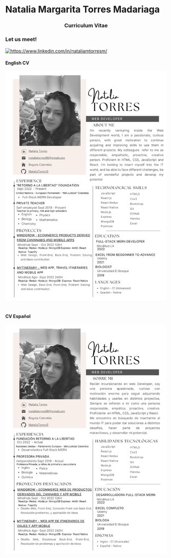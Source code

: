 # Natalia Margarita Torres Madariaga
<h3 align="center">Curriculum Vitae</h3>
<h3 align="left">Let us meet!</h3>
<p align="left">
<a href="https://www.linkedin.com/in/nataliamtorresm/" target="blank"><img align="center" src="https://raw.githubusercontent.com/rahuldkjain/github-profile-readme-generator/master/src/images/icons/Social/linked-in-alt.svg" alt="https://www.linkedin.com/in/nataliamtorresm/" height="30" width="40" Target="_blank" /></a>
</p>
<h4 align="left">English CV</h4>
<img  src='./NTCVEnglish.png' with='100%'/>
<br></br>
<h4 align="left">CV Español</h4>
<img  src='./NTCV.png' with='100%'/>
